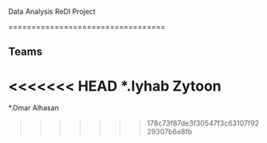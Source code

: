 Data Analysis ReDI Project

==================================


Teams
-----------
<<<<<<< HEAD
*.Iyhab Zytoon
=======

*.Omar Alhasan
>>>>>>> 178c73f87de3f30547f3c63107f9229307b6e8fb
